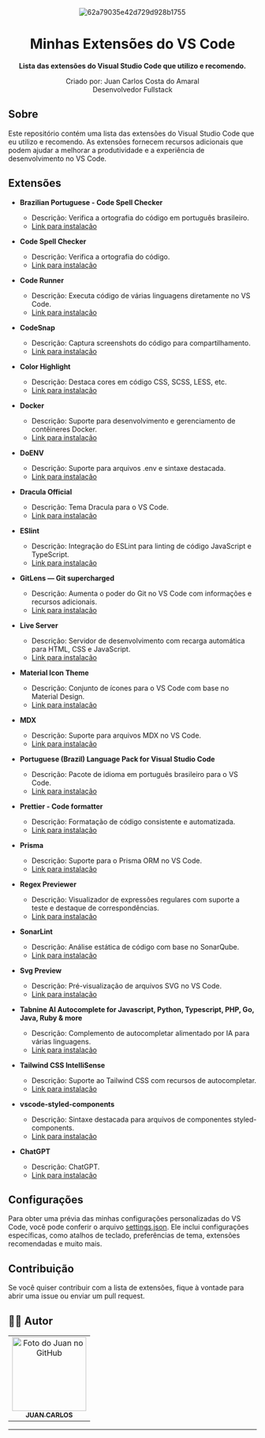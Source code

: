 <div align="center">
  
  ![62a79035e42d729d928b1755](https://github.com/JuanCarllos13/Config-Vs/assets/86435195/0c0d1d46-5a0e-489e-912b-58cae12fcbc3)

</div>

<h1 align="center">Minhas Extensões do VS Code</h1>

<p align="center">
  <strong>Lista das extensões do Visual Studio Code que utilizo e recomendo.</strong>
</p>

<p align="center">
  Criado por: Juan Carlos Costa do Amaral<br>
  Desenvolvedor Fullstack
</p>

## Sobre

Este repositório contém uma lista das extensões do Visual Studio Code que eu utilizo e recomendo. As extensões fornecem recursos adicionais que podem ajudar a melhorar a produtividade e a experiência de desenvolvimento no VS Code.

## Extensões

- **Brazilian Portuguese - Code Spell Checker**
  - Descrição: Verifica a ortografia do código em português brasileiro.
  - [Link para instalação](https://marketplace.visualstudio.com/items?itemName=streetsidesoftware.code-spell-checker-portuguese-brazilian)

- **Code Spell Checker**
  - Descrição: Verifica a ortografia do código.
  - [Link para instalação](https://marketplace.visualstudio.com/items?itemName=streetsidesoftware.code-spell-checker)

- **Code Runner**
  - Descrição: Executa código de várias linguagens diretamente no VS Code.
  - [Link para instalação](https://marketplace.visualstudio.com/items?itemName=formulahendry.code-runner)

- **CodeSnap**
  - Descrição: Captura screenshots do código para compartilhamento.
  - [Link para instalação](https://marketplace.visualstudio.com/items?itemName=adpyke.codesnap)

- **Color Highlight**
  - Descrição: Destaca cores em código CSS, SCSS, LESS, etc.
  - [Link para instalação](https://marketplace.visualstudio.com/items?itemName=naumovs.color-highlight)

- **Docker**
  - Descrição: Suporte para desenvolvimento e gerenciamento de contêineres Docker.
  - [Link para instalação](https://marketplace.visualstudio.com/items?itemName=ms-azuretools.vscode-docker)

- **DoENV**
  - Descrição: Suporte para arquivos .env e sintaxe destacada.
  - [Link para instalação](https://marketplace.visualstudio.com/items?itemName=mikestead.dotenv)

- **Dracula Official**
  - Descrição: Tema Dracula para o VS Code.
  - [Link para instalação](https://marketplace.visualstudio.com/items?itemName=dracula-theme.theme-dracula)

- **ESlint**
  - Descrição: Integração do ESLint para linting de código JavaScript e TypeScript.
  - [Link para instalação](https://marketplace.visualstudio.com/items?itemName=dbaeumer.vscode-eslint)

- **GitLens — Git supercharged**
  - Descrição: Aumenta o poder do Git no VS Code com informações e recursos adicionais.
  - [Link para instalação](https://marketplace.visualstudio.com/items?itemName=eamodio.gitlens)

- **Live Server**
  - Descrição: Servidor de desenvolvimento com recarga automática para HTML, CSS e JavaScript.
  - [Link para instalação](https://marketplace.visualstudio.com/items?itemName=ritwickdey.LiveServer)

- **Material Icon Theme**
  - Descrição: Conjunto de ícones para o VS Code com base no Material Design.
  - [Link para instalação](https://marketplace.visualstudio.com/items?itemName=PKief.material-icon-theme)

- **MDX**
  - Descrição: Suporte para arquivos MDX no VS Code.
  - [Link para instalação](https://marketplace.visualstudio.com/items?itemName=unifiedjs.vscode-mdx)

- **Portuguese (Brazil) Language Pack for Visual Studio Code**
  - Descrição: Pacote de idioma em português brasileiro para o VS Code.
  - [Link para instalação](https://marketplace.visualstudio.com/items?itemName=MS-CEINTL.vscode-language-pack-pt-BR)

- **Prettier - Code formatter**
  - Descrição: Formatação de código consistente e automatizada.
  - [Link para instalação](https://marketplace.visualstudio.com/items?itemName=esbenp.prettier-vscode)

- **Prisma**
  - Descrição: Suporte para o Prisma ORM no VS Code.
  - [Link para instalação](https://marketplace.visualstudio.com/items?itemName=Prisma.prisma)

- **Regex Previewer**
  - Descrição: Visualizador de expressões regulares com suporte a teste e destaque de correspondências.
  - [Link para instalação](https://marketplace.visualstudio.com/items?itemName=chrmarti.regex)

- **SonarLint**
  - Descrição: Análise estática de código com base no SonarQube.
  - [Link para instalação](https://marketplace.visualstudio.com/items?itemName=SonarSource.sonarlint-vscode)

- **Svg Preview**
  - Descrição: Pré-visualização de arquivos SVG no VS Code.
  - [Link para instalação](https://marketplace.visualstudio.com/items?itemName=SimonSiefke.svg-preview)

- **Tabnine AI Autocomplete for Javascript, Python, Typescript, PHP, Go, Java, Ruby & more**
  - Descrição: Complemento de autocompletar alimentado por IA para várias linguagens.
  - [Link para instalação](https://marketplace.visualstudio.com/items?itemName=TabNine.tabnine-vscode)

- **Tailwind CSS IntelliSense**
  - Descrição: Suporte ao Tailwind CSS com recursos de autocompletar.
  - [Link para instalação](https://marketplace.visualstudio.com/items?itemName=bradlc.vscode-tailwindcss)

- **vscode-styled-components**
  - Descrição: Sintaxe destacada para arquivos de componentes styled-components.
  - [Link para instalação](https://marketplace.visualstudio.com/items?itemName=styled-components.vscode-styled-components)
 
- **ChatGPT**
  - Descrição: ChatGPT.
  - [Link para instalação](https://marketplace.visualstudio.com/items?itemName=zhang-renyang.chat-gpt)  
  
  
## Configurações

Para obter uma prévia das minhas configurações personalizadas do VS Code, você pode conferir o arquivo [settings.json](https://github.com/JuanCarllos13/Config-Vs/blob/master/settings.json). Ele inclui configurações específicas, como atalhos de teclado, preferências de tema, extensões recomendadas e muito mais.


## Contribuição

Se você quiser contribuir com a lista de extensões, fique à vontade para abrir uma issue ou enviar um pull request.

## 👨‍💻 Autor<br>

<table>
  <tr>
    <td align="center">
      <a href="https://github.com/JuanCarllos13">
        <img src="https://github.com/JuanCarllos13.png" width="150px;" height="150px" alt="Foto do Juan no GitHub"/><br>
        <sub>
          <b>JUAN CARLOS</b>
        </sub>
      </a>
    </td>
  </tr>
</table>
</table>
<hr>
